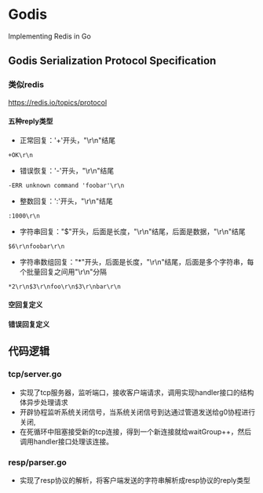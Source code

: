# Godis
Implementing Redis in Go
## Godis Serialization Protocol Specification
### 类似redis 
https://redis.io/topics/protocol

#### 五种reply类型
- 正常回复：'+'开头，"\r\n"结尾
```asciidoc
+OK\r\n
```
- 错误恢复：'-'开头，"\r\n"结尾
```asciidoc
-ERR unknown command 'foobar'\r\n
```
- 整数回复：':'开头，"\r\n"结尾
```asciidoc
:1000\r\n
```
- 字符串回复："$"开头，后面是长度，"\r\n"结尾，后面是数据，"\r\n"结尾
```asciidoc
$6\r\nfoobar\r\n
```
- 字符串数组回复："*"开头，后面是长度，"\r\n"结尾，后面是多个字符串，每个批量回复之间用"\r\n"分隔
```asciidoc
*2\r\n$3\r\nfoo\r\n$3\r\nbar\r\n
```

#### 空回复定义
#### 错误回复定义

## 代码逻辑
### tcp/server.go
- 实现了tcp服务器，监听端口，接收客户端请求，调用实现handler接口的结构体异步处理请求
- 开辟协程监听系统关闭信号，当系统关闭信号到达通过管道发送给g0协程进行关闭,
- 在死循环中阻塞接受新的tcp连接，得到一个新连接就给waitGroup++，然后调用handler接口处理该连接。

### resp/parser.go
- 实现了resp协议的解析，将客户端发送的字符串解析成resp协议的reply类型